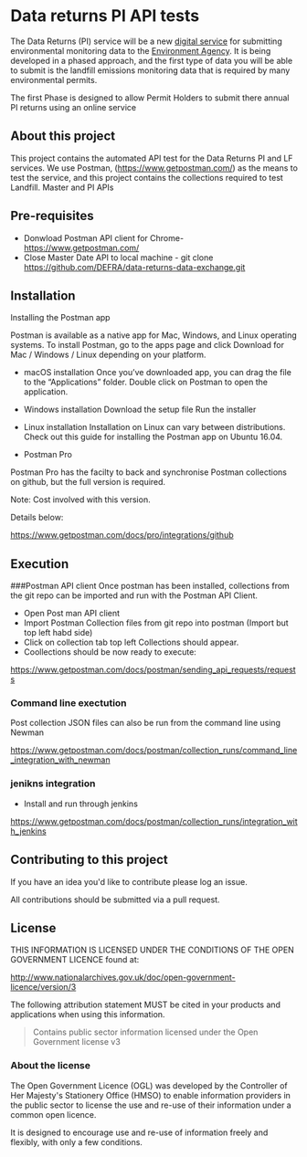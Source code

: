 # Data returns PI API tests

The Data Returns (PI) service will be a new [digital service](https://www.gov.uk/service-manual/digital-by-default) for submitting environmental monitoring data to the [Environment Agency](https://www.gov.uk/government/organisations/environment-agency).  It is being developed in a phased approach, and the first type of data you will be able to submit is the landfill emissions monitoring data that is required by many environmental permits.

The first Phase is designed to allow Permit Holders to submit there annual PI returns using an online service


## About this project

This project contains the automated API test for the Data Returns PI and LF services. We use Postman, (https://www.getpostman.com/) as the means to test the service, and this project contains the collections required to test Landfill. Master and PI APIs

## Pre-requisites
* Donwload Postman API client for Chrome- https://www.getpostman.com/
* Close Master Date API to local machine - git clone https://github.com/DEFRA/data-returns-data-exchange.git


## Installation

Installing the Postman app

Postman is available as a native app for Mac, Windows, and Linux operating systems. To install Postman, go to the apps page and click Download for Mac / Windows / Linux depending on your platform.

* macOS installation
Once you’ve downloaded app, you can drag the file to the “Applications” folder. Double click on Postman to open the application.

* Windows installation
Download the setup file
Run the installer

* Linux installation
Installation on Linux can vary between distributions. Check out this guide for installing the Postman app on Ubuntu 16.04.

* Postman Pro

Postman Pro has the facilty to back and synchronise Postman collections on github, but the full version is required. 

Note: Cost involved with this version.

Details below:

https://www.getpostman.com/docs/pro/integrations/github



## Execution

###Postman API client
Once postman has been installed, collections from the git repo can be imported and run with the Postman API Client.

* Open Post man API client
* Import Postman Collection files from git repo into postman (Import but top left habd side)
* Click on collection tab top left Collections should appear.
* Coollections should be now ready to execute:

https://www.getpostman.com/docs/postman/sending_api_requests/requests

### Command line exectution
Post collection JSON files can also be run from the command line using Newman

https://www.getpostman.com/docs/postman/collection_runs/command_line_integration_with_newman

### jenikns integration
* Install and run through jenkins 

https://www.getpostman.com/docs/postman/collection_runs/integration_with_jenkins



## Contributing to this project

If you have an idea you'd like to contribute please log an issue.

All contributions should be submitted via a pull request.



## License

THIS INFORMATION IS LICENSED UNDER THE CONDITIONS OF THE OPEN GOVERNMENT LICENCE found at:

http://www.nationalarchives.gov.uk/doc/open-government-licence/version/3

The following attribution statement MUST be cited in your products and applications when using this information.

> Contains public sector information licensed under the Open Government license v3

### About the license

The Open Government Licence (OGL) was developed by the Controller of Her Majesty's Stationery Office (HMSO) to enable information providers in the public sector to license the use and re-use of their information under a common open licence.

It is designed to encourage use and re-use of information freely and flexibly, with only a few conditions.
